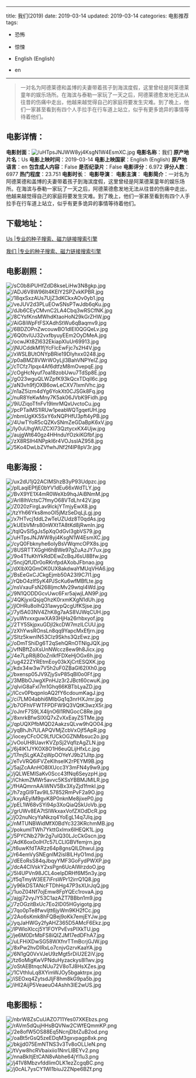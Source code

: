 
---
title: 我们(2019)
date: 2019-03-14
updated: 2019-03-14
categories: 电影推荐
tags:
- 恐怖
- 惊悚

- English (English)
- en
---


> 一对名为阿德莱德和盖博的夫妻带着孩子到海滨度假，这里曾经是阿莱德莱童年的娱乐场所。在海滨与泰勒一家玩了一天之后，阿德莱德愈发地无法从往昔的伤痛中走出，他越来越觉得自己的家庭将要发生灾难。到了晚上，他们一家甚至看到有四个人手拉手在行车道上站立，似乎有更多诡异的事情等待着他们。

## **电影详情**：

**电影封面**：<img src="https://image.tmdb.org/t/p/w200/uHTpsJNJWW8yj4KsgN1W4EsmXC.jpg" alt="/uHTpsJNJWW8yj4KsgN1W4EsmXC.jpg" title="/uHTpsJNJWW8yj4KsgN1W4EsmXC.jpg">
**电影名称**：我们
**原产地片名**：Us
**电影上映时间**：2019-03-14
**电影上映国家**：English (English)
**原产地语言**：en
**包含成人内容**：False
**是否纪录片**：False
**电影评分**：6.972
**评分人数**：6977
**热门程度**：23.751
**电影时长**：
**电影导演**：
**电影主演**：
**电影简介**：一对名为阿德莱德和盖博的夫妻带着孩子到海滨度假，这里曾经是阿莱德莱童年的娱乐场所。在海滨与泰勒一家玩了一天之后，阿德莱德愈发地无法从往昔的伤痛中走出，他越来越觉得自己的家庭将要发生灾难。到了晚上，他们一家甚至看到有四个人手拉手在行车道上站立，似乎有更多诡异的事情等待着他们。

## **下载地址**：
[Us |专业的种子搜索、磁力链接搜索引擎](https://movie.amd794.com:2083/?search=Us&ordering=&mode=match_phrase&page_size=10&page=1)

[我们 |专业的种子搜索、磁力链接搜索引擎](https://movie.amd794.com:2083/?search=%E6%88%91%E4%BB%AC&ordering=&mode=match_phrase&page_size=10&page=1)
 

## **电影剧照**：
<img src="https://image.tmdb.org/t/p/original/sC0b8iPUHfZdD8kseLiHw3N8gkp.jpg" alt="/sC0b8iPUHfZdD8kseLiHw3N8gkp.jpg" title="/sC0b8iPUHfZdD8kseLiHw3N8gkp.jpg"><img src="https://image.tmdb.org/t/p/original/ADJ6V8W96It4KElY2SPZvkKPBR.jpg" alt="/ADJ6V8W96It4KElY2SPZvkKPBR.jpg" title="/ADJ6V8W96It4KElY2SPZvkKPBR.jpg"><img src="https://image.tmdb.org/t/p/original/18qxSxzAUs7UjZ3dKCkxAOv0yb1.jpg" alt="/18qxSxzAUs7UjZ3dKCkxAOv0yb1.jpg" title="/18qxSxzAUs7UjZ3dKCkxAOv0yb1.jpg"><img src="https://image.tmdb.org/t/p/original/veJUV2d3PLuEOwSNsPTwJdb6qKu.jpg" alt="/veJUV2d3PLuEOwSNsPTwJdb6qKu.jpg" title="/veJUV2d3PLuEOwSNsPTwJdb6qKu.jpg"><img src="https://image.tmdb.org/t/p/original/dJb6CEyCMvnC2LA4Cbq3wRSCfNK.jpg" alt="/dJb6CEyCMvnC2LA4Cbq3wRSCfNK.jpg" title="/dJb6CEyCMvnC2LA4Cbq3wRSCfNK.jpg"><img src="https://image.tmdb.org/t/p/original/8CYsfKnsMWhdKtaoHoN29kGrZHW.jpg" alt="/8CYsfKnsMWhdKtaoHoN29kGrZHW.jpg" title="/8CYsfKnsMWhdKtaoHoN29kGrZHW.jpg"><img src="https://image.tmdb.org/t/p/original/AiG8iWpFtFSXAdhStWu6qBaqmv9.jpg" alt="/AiG8iWpFtFSXAdhStWu6qBaqmv9.jpg" title="/AiG8iWpFtFSXAdhStWu6qBaqmv9.jpg"><img src="https://image.tmdb.org/t/p/original/6BDZOPnZwcouwBO1dIEI0QGQeLv.jpg" alt="/6BDZOPnZwcouwBO1dIEI0QGQeLv.jpg" title="/6BDZOPnZwcouwBO1dIEI0QGQeLv.jpg"><img src="https://image.tmdb.org/t/p/original/6Q0tvlUJ32vxfbyuyEEm2OyDMeA.jpg" alt="/6Q0tvlUJ32vxfbyuyEEm2OyDMeA.jpg" title="/6Q0tvlUJ32vxfbyuyEEm2OyDMeA.jpg"><img src="https://image.tmdb.org/t/p/original/ocwJKt8Zl632EkiapXIuUr69913.jpg" alt="/ocwJKt8Zl632EkiapXIuUr69913.jpg" title="/ocwJKt8Zl632EkiapXIuUr69913.jpg"><img src="https://image.tmdb.org/t/p/original/jNUCddkM1fjYcFIcEwFjc7s2H4V.jpg" alt="/jNUCddkM1fjYcFIcEwFjc7s2H4V.jpg" title="/jNUCddkM1fjYcFIcEwFjc7s2H4V.jpg"><img src="https://image.tmdb.org/t/p/original/xWSLBUtONYpBRie19DIyhxx0248.jpg" alt="/xWSLBUtONYpBRie19DIyhxx0248.jpg" title="/xWSLBUtONYpBRie19DIyhxx0248.jpg"><img src="https://image.tmdb.org/t/p/original/p0aBMZ8VWrWOyLjl3BahVNPYeIZ.jpg" alt="/p0aBMZ8VWrWOyLjl3BahVNPYeIZ.jpg" title="/p0aBMZ8VWrWOyLjl3BahVNPYeIZ.jpg"><img src="https://image.tmdb.org/t/p/original/cTCfz7Ipqx4Af6dtfzM8mOvepqE.jpg" alt="/cTCfz7Ipqx4Af6dtfzM8mOvepqE.jpg" title="/cTCfz7Ipqx4Af6dtfzM8mOvepqE.jpg"><img src="https://image.tmdb.org/t/p/original/cOgHcNyuf7oa18zobUwu7TdSp8E.jpg" alt="/cOgHcNyuf7oa18zobUwu7TdSp8E.jpg" title="/cOgHcNyuf7oa18zobUwu7TdSp8E.jpg"><img src="https://image.tmdb.org/t/p/original/gO23wguQLWZpfK93kQcxTDqiI6c.jpg" alt="/gO23wguQLWZpfK93kQcxTDqiI6c.jpg" title="/gO23wguQLWZpfK93kQcxTDqiI6c.jpg"><img src="https://image.tmdb.org/t/p/original/aN3vh9fjOXB6owLeCXV7IxmlVhc.jpg" alt="/aN3vh9fjOXB6owLeCXV7IxmlVhc.jpg" title="/aN3vh9fjOXB6owLeCXV7IxmlVhc.jpg"><img src="https://image.tmdb.org/t/p/original/n1aZ5izm4dYg6YokXt0CJSGk8Fq.jpg" alt="/n1aZ5izm4dYg6YokXt0CJSGk8Fq.jpg" title="/n1aZ5izm4dYg6YokXt0CJSGk8Fq.jpg"><img src="https://image.tmdb.org/t/p/original/nuR8YeKwMny7K5ak06JVbK9Fidh.jpg" alt="/nuR8YeKwMny7K5ak06JVbK9Fidh.jpg" title="/nuR8YeKwMny7K5ak06JVbK9Fidh.jpg"><img src="https://image.tmdb.org/t/p/original/9iUZiqoTfnFv19lmrMQxUvctoCu.jpg" alt="/9iUZiqoTfnFv19lmrMQxUvctoCu.jpg" title="/9iUZiqoTfnFv19lmrMQxUvctoCu.jpg"><img src="https://image.tmdb.org/t/p/original/pcPTaiMS1IRUw1peabWQTgqetUH.jpg" alt="/pcPTaiMS1IRUw1peabWQTgqetUH.jpg" title="/pcPTaiMS1IRUw1peabWQTgqetUH.jpg"><img src="https://image.tmdb.org/t/p/original/nbmUgKK5SxY6xNQPHfU3pft4yPB.jpg" alt="/nbmUgKK5SxY6xNQPHfU3pft4yPB.jpg" title="/nbmUgKK5SxY6xNQPHfU3pft4yPB.jpg"><img src="https://image.tmdb.org/t/p/original/4UwTYoR5cQZKvSNmZeGDaBpK6xV.jpg" alt="/4UwTYoR5cQZKvSNmZeGDaBpK6xV.jpg" title="/4UwTYoR5cQZKvSNmZeGDaBpK6xV.jpg"><img src="https://image.tmdb.org/t/p/original/ly0uUhgWUZCXl73QztycxKX4Ujw.jpg" alt="/ly0uUhgWUZCXl73QztycxKX4Ujw.jpg" title="/ly0uUhgWUZCXl73QztycxKX4Ujw.jpg"><img src="https://image.tmdb.org/t/p/original/aujgWt640gz4HHnduYOzkiKGfbf.jpg" alt="/aujgWt640gz4HHnduYOzkiKGfbf.jpg" title="/aujgWt640gz4HHnduYOzkiKGfbf.jpg"><img src="https://image.tmdb.org/t/p/original/zX8RSIH4NPpkI6r4VOJssIAZ958.jpg" alt="/zX8RSIH4NPpkI6r4VOJssIAZ958.jpg" title="/zX8RSIH4NPpkI6r4VOJssIAZ958.jpg"><img src="https://image.tmdb.org/t/p/original/5Ko4DwLbZVfwhJNf2f4lP8pV3r.jpg" alt="/5Ko4DwLbZVfwhJNf2f4lP8pV3r.jpg" title="/5Ko4DwLbZVfwhJNf2f4lP8pV3r.jpg">

## **电影海报**：
<img src="https://image.tmdb.org/t/p/original/ux2dU1jQ2ACIMShzB3yP93Udpzc.jpg" alt="/ux2dU1jQ2ACIMShzB3yP93Udpzc.jpg" title="/ux2dU1jQ2ACIMShzB3yP93Udpzc.jpg"><img src="https://image.tmdb.org/t/p/original/pILaqiEPfjE0bYV1dEu66xWdTLY.jpg" alt="/pILaqiEPfjE0bYV1dEu66xWdTLY.jpg" title="/pILaqiEPfjE0bYV1dEu66xWdTLY.jpg"><img src="https://image.tmdb.org/t/p/original/BvX9YE1X4mR0WeXb9hqJAiBNmM.jpg" alt="/BvX9YE1X4mR0WeXb9hqJAiBNmM.jpg" title="/BvX9YE1X4mR0WeXb9hqJAiBNmM.jpg"><img src="https://image.tmdb.org/t/p/original/ArI8lhVctsC7fmyO68VTdLhr42V.jpg" alt="/ArI8lhVctsC7fmyO68VTdLhr42V.jpg" title="/ArI8lhVctsC7fmyO68VTdLhr42V.jpg"><img src="https://image.tmdb.org/t/p/original/Z020zFirgLav9IckjYTmjyEwX8.jpg" alt="/Z020zFirgLav9IckjYTmjyEwX8.jpg" title="/Z020zFirgLav9IckjYTmjyEwX8.jpg"><img src="https://image.tmdb.org/t/p/original/tzYh66Yks8moOI5jMzSeDqLjLgj.jpg" alt="/tzYh66Yks8moOI5jMzSeDqLjLgj.jpg" title="/tzYh66Yks8moOI5jMzSeDqLjLgj.jpg"><img src="https://image.tmdb.org/t/p/original/x7HTvcj1ddL2wTeUZUdz8T0qdAs.jpg" alt="/x7HTvcj1ddL2wTeUZUdz8T0qdAs.jpg" title="/x7HTvcj1ddL2wTeUZUdz8T0qdAs.jpg"><img src="https://image.tmdb.org/t/p/original/kUEbVMrs80nWXtTA8tKd8jRwnIn.jpg" alt="/kUEbVMrs80nWXtTA8tKd8jRwnIn.jpg" title="/kUEbVMrs80nWXtTA8tKd8jRwnIn.jpg"><img src="https://image.tmdb.org/t/p/original/tqlQvSl5gJs5pXqOdGvI3gbVS79.jpg" alt="/tqlQvSl5gJs5pXqOdGvI3gbVS79.jpg" title="/tqlQvSl5gJs5pXqOdGvI3gbVS79.jpg"><img src="https://image.tmdb.org/t/p/original/uHTpsJNJWW8yj4KsgN1W4EsmXC.jpg" alt="/uHTpsJNJWW8yj4KsgN1W4EsmXC.jpg" title="/uHTpsJNJWW8yj4KsgN1W4EsmXC.jpg"><img src="https://image.tmdb.org/t/p/original/cyQ0Fbknyhe6oIyBsVWqmcOPX8s.jpg" alt="/cyQ0Fbknyhe6oIyBsVWqmcOPX8s.jpg" title="/cyQ0Fbknyhe6oIyBsVWqmcOPX8s.jpg"><img src="https://image.tmdb.org/t/p/original/8USRTTXGgH6hBWe97gZuAzJY7ux.jpg" alt="/8USRTTXGgH6hBWe97gZuAzJY7ux.jpg" title="/8USRTTXGgH6hBWe97gZuAzJY7ux.jpg"><img src="https://image.tmdb.org/t/p/original/9o4TfuKhYkRdDEwZcBqJ6sU8Bfw.jpg" alt="/9o4TfuKhYkRdDEwZcBqJ6sU8Bfw.jpg" title="/9o4TfuKhYkRdDEwZcBqJ6sU8Bfw.jpg"><img src="https://image.tmdb.org/t/p/original/5ncjQfUDr0oRKnfpdAXobJFbnao.jpg" alt="/5ncjQfUDr0oRKnfpdAXobJFbnao.jpg" title="/5ncjQfUDr0oRKnfpdAXobJFbnao.jpg"><img src="https://image.tmdb.org/t/p/original/dXIbXQGmOK0UX8akdwaYMUqVHA6.jpg" alt="/dXIbXQGmOK0UX8akdwaYMUqVHA6.jpg" title="/dXIbXQGmOK0UX8akdwaYMUqVHA6.jpg"><img src="https://image.tmdb.org/t/p/original/BsEeGxCJCkgEjmb50A23I9C7I1.jpg" alt="/BsEeGxCJCkgEjmb50A23I9C7I1.jpg" title="/BsEeGxCJCkgEjmb50A23I9C7I1.jpg"><img src="https://image.tmdb.org/t/p/original/rQbO4zIfSyK4PJScKu6wfMBfLte.jpg" alt="/rQbO4zIfSyK4PJScKu6wfMBfLte.jpg" title="/rQbO4zIfSyK4PJScKu6wfMBfLte.jpg"><img src="https://image.tmdb.org/t/p/original/nsVxauFsN268ljmcMv29wtqI4Wd.jpg" alt="/nsVxauFsN268ljmcMv29wtqI4Wd.jpg" title="/nsVxauFsN268ljmcMv29wtqI4Wd.jpg"><img src="https://image.tmdb.org/t/p/original/9N1QODDGcvUwc6Fxr5ajwjLAN9P.jpg" alt="/9N1QODDGcvUwc6Fxr5ajwjLAN9P.jpg" title="/9N1QODDGcvUwc6Fxr5ajwjLAN9P.jpg"><img src="https://image.tmdb.org/t/p/original/4QKjyxiQsjqOhzK0rxmKXgN1dUh.jpg" alt="/4QKjyxiQsjqOhzK0rxmKXgN1dUh.jpg" title="/4QKjyxiQsjqOhzK0rxmKXgN1dUh.jpg"><img src="https://image.tmdb.org/t/p/original/jlOHRu8olhQ31awypQcgUfKSjse.jpg" alt="/jlOHRu8olhQ31awypQcgUfKSjse.jpg" title="/jlOHRu8olhQ31awypQcgUfKSjse.jpg"><img src="https://image.tmdb.org/t/p/original/7yl5A03NV4ZhK8g7aAS8VJWqCUH.jpg" alt="/7yl5A03NV4ZhK8g7aAS8VJWqCUH.jpg" title="/7yl5A03NV4ZhK8g7aAS8VJWqCUH.jpg"><img src="https://image.tmdb.org/t/p/original/yuWtvxxguwXA93HjHa26rhbxyof.jpg" alt="/yuWtvxxguwXA93HjHa26rhbxyof.jpg" title="/yuWtvxxguwXA93HjHa26rhbxyof.jpg"><img src="https://image.tmdb.org/t/p/original/2TY5SkjpxuGDjl2kcDW7mzILCUU.jpg" alt="/2TY5SkjpxuGDjl2kcDW7mzILCUU.jpg" title="/2TY5SkjpxuGDjl2kcDW7mzILCUU.jpg"><img src="https://image.tmdb.org/t/p/original/zXhYwsROnsLn8qq9YapcMxEfjrn.jpg" alt="/zXhYwsROnsLn8qq9YapcMxEfjrn.jpg" title="/zXhYwsROnsLn8qq9YapcMxEfjrn.jpg"><img src="https://image.tmdb.org/t/p/original/SItz5kwnIN53Clz9Skhs3QzEwz.jpg" alt="/SItz5kwnIN53Clz9Skhs3QzEwz.jpg" title="/SItz5kwnIN53Clz9Skhs3QzEwz.jpg"><img src="https://image.tmdb.org/t/p/original/oDmTShiDg6T2qSehQRnOTNIgJQX.jpg" alt="/oDmTShiDg6T2qSehQRnOTNIgJQX.jpg" title="/oDmTShiDg6T2qSehQRnOTNIgJQX.jpg"><img src="https://image.tmdb.org/t/p/original/vfNBftZoXsUnNWccz8ew9h8Jicx.jpg" alt="/vfNBftZoXsUnNWccz8ew9h8Jicx.jpg" title="/vfNBftZoXsUnNWccz8ew9h8Jicx.jpg"><img src="https://image.tmdb.org/t/p/original/4e7LpR8j80oZnlkfFDXeHjOGx6h.jpg" alt="/4e7LpR8j80oZnlkfFDXeHjOGx6h.jpg" title="/4e7LpR8j80oZnlkfFDXeHjOGx6h.jpg"><img src="https://image.tmdb.org/t/p/original/ug422ZYREtmEoy03kXjCrtESQXK.jpg" alt="/ug422ZYREtmEoy03kXjCrtESQXK.jpg" title="/ug422ZYREtmEoy03kXjCrtESQXK.jpg"><img src="https://image.tmdb.org/t/p/original/kdx34w3w7V5h2uF0ZBaGl62IXh0.jpg" alt="/kdx34w3w7V5h2uF0ZBaGl62IXh0.jpg" title="/kdx34w3w7V5h2uF0ZBaGl62IXh0.jpg"><img src="https://image.tmdb.org/t/p/original/bxensp05JV9ZjySvP85qBl0o0Ff.jpg" alt="/bxensp05JV9ZjySvP85qBl0o0Ff.jpg" title="/bxensp05JV9ZjySvP85qBl0o0Ff.jpg"><img src="https://image.tmdb.org/t/p/original/3MBbOJwgXPnHJz3r2JBct60cwuK.jpg" alt="/3MBbOJwgXPnHJz3r2JBct60cwuK.jpg" title="/3MBbOJwgXPnHJz3r2JBct60cwuK.jpg"><img src="https://image.tmdb.org/t/p/original/qIviG8aFxl7m1Ghq66KBTbLyaZD.jpg" alt="/qIviG8aFxl7m1Ghq66KBTbLyaZD.jpg" title="/qIviG8aFxl7m1Ghq66KBTbLyaZD.jpg"><img src="https://image.tmdb.org/t/p/original/lCcv0PbqpnloAQ2fY6cdoumKagJ.jpg" alt="/lCcv0PbqpnloAQ2fY6cdoumKagJ.jpg" title="/lCcv0PbqpnloAQ2fY6cdoumKagJ.jpg"><img src="https://image.tmdb.org/t/p/original/ci7LM04abhi6MIbGq1q3nrHXJmr.jpg" alt="/ci7LM04abhi6MIbGq1q3nrHXJmr.jpg" title="/ci7LM04abhi6MIbGq1q3nrHXJmr.jpg"><img src="https://image.tmdb.org/t/p/original/b7OFhVFWTFPDFW9Q3VQtK3wzX5r.jpg" alt="/b7OFhVFWTFPDFW9Q3VQtK3wzX5r.jpg" title="/b7OFhVFWTFPDFW9Q3VQtK3wzX5r.jpg"><img src="https://image.tmdb.org/t/p/original/oJnrF7S9LX4IjnO6I1RNGocC8Re.jpg" alt="/oJnrF7S9LX4IjnO6I1RNGocC8Re.jpg" title="/oJnrF7S9LX4IjnO6I1RNGocC8Re.jpg"><img src="https://image.tmdb.org/t/p/original/8xnrkBfwSIXIQ7xZvXxEayZSTMe.jpg" alt="/8xnrkBfwSIXIQ7xZvXxEayZSTMe.jpg" title="/8xnrkBfwSIXIQ7xZvXxEayZSTMe.jpg"><img src="https://image.tmdb.org/t/p/original/qpUQXPfbMQD2AakzsQLvw9hQO04.jpg" alt="/qpUQXPfbMQD2AakzsQLvw9hQO04.jpg" title="/qpUQXPfbMQD2AakzsQLvw9hQO04.jpg"><img src="https://image.tmdb.org/t/p/original/yqBhJh7ULAPQVMjZcbVxOjf5ApR.jpg" alt="/yqBhJh7ULAPQVMjZcbVxOjf5ApR.jpg" title="/yqBhJh7ULAPQVMjZcbVxOjf5ApR.jpg"><img src="https://image.tmdb.org/t/p/original/ioceyCFcOC9LfUCkOGZNMbsuc2o.jpg" alt="/ioceyCFcOC9LfUCkOGZNMbsuc2o.jpg" title="/ioceyCFcOC9LfUCkOGZNMbsuc2o.jpg"><img src="https://image.tmdb.org/t/p/original/vOoUH8UavrKVZpSj2VqflzAgZLN.jpg" alt="/vOoUH8UavrKVZpSj2VqflzAgZLN.jpg" title="/vOoUH8UavrKVZpSj2VqflzAgZLN.jpg"><img src="https://image.tmdb.org/t/p/original/6j4IK1JYKOX8O1H6euQLijHfxLc.jpg" alt="/6j4IK1JYKOX8O1H6euQLijHfxLc.jpg" title="/6j4IK1JYKOX8O1H6euQLijHfxLc.jpg"><img src="https://image.tmdb.org/t/p/original/17mj5LgKAZqWpOOYeYJ9b21Jltp.jpg" alt="/17mj5LgKAZqWpOOYeYJ9b21Jltp.jpg" title="/17mj5LgKAZqWpOOYeYJ9b21Jltp.jpg"><img src="https://image.tmdb.org/t/p/original/eTvVRQ6iFVZeKIhseIK2rPEYM9B.jpg" alt="/eTvVRQ6iFVZeKIhseIK2rPEYM9B.jpg" title="/eTvVRQ6iFVZeKIhseIK2rPEYM9B.jpg"><img src="https://image.tmdb.org/t/p/original/5ajZcAAnHO8IXUcc3Y3mFN4y9w9.jpg" alt="/5ajZcAAnHO8IXUcc3Y3mFN4y9w9.jpg" title="/5ajZcAAnHO8IXUcc3Y3mFN4y9w9.jpg"><img src="https://image.tmdb.org/t/p/original/jQLWEMlSaKv0Scc43fNq6SeyzpH.jpg" alt="/jQLWEMlSaKv0Scc43fNq6SeyzpH.jpg" title="/jQLWEMlSaKv0Scc43fNq6SeyzpH.jpg"><img src="https://image.tmdb.org/t/p/original/iChkmZMWr5avvc5KSsYBBMJMlLR.jpg" alt="/iChkmZMWr5avvc5KSsYBBMJMlLR.jpg" title="/iChkmZMWr5avvc5KSsYBBMJMlLR.jpg"><img src="https://image.tmdb.org/t/p/original/fHAQmrnAAiWNV5Bx3XyZjd1fmkl.jpg" alt="/fHAQmrnAAiWNV5Bx3XyZjd1fmkl.jpg" title="/fHAQmrnAAiWNV5Bx3XyZjd1fmkl.jpg"><img src="https://image.tmdb.org/t/p/original/h7zgGl9Tav9IL57852RmPvF2a9O.jpg" alt="/h7zgGl9Tav9IL57852RmPvF2a9O.jpg" title="/h7zgGl9Tav9IL57852RmPvF2a9O.jpg"><img src="https://image.tmdb.org/t/p/original/kxyAEylM9gvK8P0nknMe8jixeP0.jpg" alt="/kxyAEylM9gvK8P0nknMe8jixeP0.jpg" title="/kxyAEylM9gvK8P0nknMe8jixeP0.jpg"><img src="https://image.tmdb.org/t/p/original/pEL1W68vSYi94p3XoQiaQSkUoVb.jpg" alt="/pEL1W68vSYi94p3XoQiaQSkUoVb.jpg" title="/pEL1W68vSYi94p3XoQiaQSkUoVb.jpg"><img src="https://image.tmdb.org/t/p/original/grUWv8EA7tSIWkxaxVofZXOdDcR.jpg" alt="/grUWv8EA7tSIWkxaxVofZXOdDcR.jpg" title="/grUWv8EA7tSIWkxaxVofZXOdDcR.jpg"><img src="https://image.tmdb.org/t/p/original/jO2nuNcyYaNkzq4YoEgL14q7JIq.jpg" alt="/jO2nuNcyYaNkzq4YoEgL14q7JIq.jpg" title="/jO2nuNcyYaNkzq4YoEgL14q7JIq.jpg"><img src="https://image.tmdb.org/t/p/original/nMTUNBWidMfX0BdYc323KRchmMB.jpg" alt="/nMTUNBWidMfX0BdYc323KRchmMB.jpg" title="/nMTUNBWidMfX0BdYc323KRchmMB.jpg"><img src="https://image.tmdb.org/t/p/original/pokumITWh7YkttGxImx6lHEQK1L.jpg" alt="/pokumITWh7YkttGxImx6lHEQK1L.jpg" title="/pokumITWh7YkttGxImx6lHEQK1L.jpg"><img src="https://image.tmdb.org/t/p/original/5PYCNb279r2g7ulQ30LJcCkGscn.jpg" alt="/5PYCNb279r2g7ulQ30LJcCkGscn.jpg" title="/5PYCNb279r2g7ulQ30LJcCkGscn.jpg"><img src="https://image.tmdb.org/t/p/original/AdK6ox0olH7c57LCLlGBVfemjrn.jpg" alt="/AdK6ox0olH7c57LCLlGBVfemjrn.jpg" title="/AdK6ox0olH7c57LCLlGBVfemjrn.jpg"><img src="https://image.tmdb.org/t/p/original/t6uwKfdTARzz64p8gnsQILDhwuI.jpg" alt="/t6uwKfdTARzz64p8gnsQILDhwuI.jpg" title="/t6uwKfdTARzz64p8gnsQILDhwuI.jpg"><img src="https://image.tmdb.org/t/p/original/r64emVySNEgnIM2isl8lLHyO1md.jpg" alt="/r64emVySNEgnIM2isl8lLHyO1md.jpg" title="/r64emVySNEgnIM2isl8lLHyO1md.jpg"><img src="https://image.tmdb.org/t/p/original/dEEoRsS84qJbqyYMF3GoFydPWXP.jpg" alt="/dEEoRsS84qJbqyYMF3GoFydPWXP.jpg" title="/dEEoRsS84qJbqyYMF3GoFydPWXP.jpg"><img src="https://image.tmdb.org/t/p/original/dcA4CIVskY2xsPgn6UcAIWrzdoO.jpg" alt="/dcA4CIVskY2xsPgn6UcAIWrzdoO.jpg" title="/dcA4CIVskY2xsPgn6UcAIWrzdoO.jpg"><img src="https://image.tmdb.org/t/p/original/5l4UPVn98JCL4oeIpDRHf6M5n3y.jpg" alt="/5l4UPVn98JCL4oeIpDRHf6M5n3y.jpg" title="/5l4UPVn98JCL4oeIpDRHf6M5n3y.jpg"><img src="https://image.tmdb.org/t/p/original/f5qTmyW3EE7iFrsWPr12irrQ1Q8.jpg" alt="/f5qTmyW3EE7iFrsWPr12irrQ1Q8.jpg" title="/f5qTmyW3EE7iFrsWPr12irrQ1Q8.jpg"><img src="https://image.tmdb.org/t/p/original/y96kDSTANcFTDhHg47P3sXUrJqQ.jpg" alt="/y96kDSTANcFTDhHg47P3sXUrJqQ.jpg" title="/y96kDSTANcFTDhHg47P3sXUrJqQ.jpg"><img src="https://image.tmdb.org/t/p/original/1uoZ04Nf7ojEmw8FpYQEc1rovaA.jpg" alt="/1uoZ04Nf7ojEmw8FpYQEc1rovaA.jpg" title="/1uoZ04Nf7ojEmw8FpYQEc1rovaA.jpg"><img src="https://image.tmdb.org/t/p/original/ajgj72vyJY53C1azAZT7BBbn1m9.jpg" alt="/ajgj72vyJY53C1azAZT7BBbn1m9.jpg" title="/ajgj72vyJY53C1azAZT7BBbn1m9.jpg"><img src="https://image.tmdb.org/t/p/original/7zOGzitBxUc7Eo2ID05HGyigotg.jpg" alt="/7zOGzitBxUc7Eo2ID05HGyigotg.jpg" title="/7zOGzitBxUc7Eo2ID05HGyigotg.jpg"><img src="https://image.tmdb.org/t/p/original/7qo0pTe8fwvljtt6jyWm9KH2fCc.jpg" alt="/7qo0pTe8fwvljtt6jyWm9KH2fCc.jpg" title="/7qo0pTe8fwvljtt6jyWm9KH2fCc.jpg"><img src="https://image.tmdb.org/t/p/original/2Ao6sKmk8hFQBej9oKk7emjEYJw.jpg" alt="/2Ao6sKmk8hFQBej9oKk7emjEYJw.jpg" title="/2Ao6sKmk8hFQBej9oKk7emjEYJw.jpg"><img src="https://image.tmdb.org/t/p/original/yqJaHWGy2fyAHZ365D5AMcF6Ekz.jpg" alt="/yqJaHWGy2fyAHZ365D5AMcF6Ekz.jpg" title="/yqJaHWGy2fyAHZ365D5AMcF6Ekz.jpg"><img src="https://image.tmdb.org/t/p/original/lPWloXlccj5Y1FOYPvEvsPIXkTU.jpg" alt="/lPWloXlccj5Y1FOYPvEvsPIXkTU.jpg" title="/lPWloXlccj5Y1FOYPvEvsPIXkTU.jpg"><img src="https://image.tmdb.org/t/p/original/je6M0DrMbFS8iQIZJM17edDFhA7.jpg" alt="/je6M0DrMbFS8iQIZJM17edDFhA7.jpg" title="/je6M0DrMbFS8iQIZJM17edDFhA7.jpg"><img src="https://image.tmdb.org/t/p/original/uLFHiXDwSG58WXfnrTTmBcrjGJW.jpg" alt="/uLFHiXDwSG58WXfnrTTmBcrjGJW.jpg" title="/uLFHiXDwSG58WXfnrTTmBcrjGJW.jpg"><img src="https://image.tmdb.org/t/p/original/8xPw2hvDIRxLo7cnjvGzrvKaaYA.jpg" alt="/8xPw2hvDIRxLo7cnjvGzrvKaaYA.jpg" title="/8xPw2hvDIRxLo7cnjvGzrvKaaYA.jpg"><img src="https://image.tmdb.org/t/p/original/6N1gQ0VxVJeU9zMgt5rDiU2E2iV.jpg" alt="/6N1gQ0VxVJeU9zMgt5rDiU2E2iV.jpg" title="/6N1gQ0VxVJeU9zMgt5rDiU2E2iV.jpg"><img src="https://image.tmdb.org/t/p/original/tz6oMigKwVPNduHyzackys8l1wv.jpg" alt="/tz6oMigKwVPNduHyzackys8l1wv.jpg" title="/tz6oMigKwVPNduHyzackys8l1wv.jpg"><img src="https://image.tmdb.org/t/p/original/oStAEBtnqcNUu72V8oTJ8HsXZes.jpg" alt="/oStAEBtnqcNUu72V8oTJ8HsXZes.jpg" title="/oStAEBtnqcNUu72V8oTJ8HsXZes.jpg"><img src="https://image.tmdb.org/t/p/original/1CVthIuLq8XYimWJOy5bgaktrpx.jpg" alt="/1CVthIuLq8XYimWJOy5bgaktrpx.jpg" title="/1CVthIuLq8XYimWJOy5bgaktrpx.jpg"><img src="https://image.tmdb.org/t/p/original/iSEOxq4ZytsdJljF8hm8kG9pa5b.jpg" alt="/iSEOxq4ZytsdJljF8hm8kG9pa5b.jpg" title="/iSEOxq4ZytsdJljF8hm8kG9pa5b.jpg"><img src="https://image.tmdb.org/t/p/original/iHI2AijP5VeaeuO4Ashh3IE2wUS.jpg" alt="/iHI2AijP5VeaeuO4Ashh3IE2wUS.jpg" title="/iHI2AijP5VeaeuO4Ashh3IE2wUS.jpg">

## **电影图标**：
<img src="https://image.tmdb.org/t/p/original/nbrW8ZsCuUAZO711Yes07XKEbzs.png" alt="/nbrW8ZsCuUAZO711Yes07XKEbzs.png" title="/nbrW8ZsCuUAZO711Yes07XKEbzs.png"><img src="https://image.tmdb.org/t/p/original/rAVm5dQujHHsBQVNw2CWfEQmmKP.png" alt="/rAVm5dQujHHsBQVNw2CWfEQmmKP.png" title="/rAVm5dQujHHsBQVNw2CWfEQmmKP.png"><img src="https://image.tmdb.org/t/p/original/2e8ofW5OS88Eq5NcnjDbtZuB2od.png" alt="/2e8ofW5OS88Eq5NcnjDbtZuB2od.png" title="/2e8ofW5OS88Eq5NcnjDbtZuB2od.png"><img src="https://image.tmdb.org/t/p/original/oaBt5rGsQ5zeEDqM3gxvpagp8xk.png" alt="/oaBt5rGsQ5zeEDqM3gxvpagp8xk.png" title="/oaBt5rGsQ5zeEDqM3gxvpagp8xk.png"><img src="https://image.tmdb.org/t/p/original/bkjjd075EmNTNS3v3Tv8oOLLIeN.png" alt="/bkjjd075EmNTNS3v3Tv8oOLLIeN.png" title="/bkjjd075EmNTNS3v3Tv8oOLLIeN.png"><img src="https://image.tmdb.org/t/p/original/tVyw8hcRVbaixiio1NnrLlBEYv2.png" alt="/tVyw8hcRVbaixiio1NnrLlBEYv2.png" title="/tVyw8hcRVbaixiio1NnrLlBEYv2.png"><img src="https://image.tmdb.org/t/p/original/nnaBkItjEtCAN8vAbhe64jYl1u3.png" alt="/nnaBkItjEtCAN8vAbhe64jYl1u3.png" title="/nnaBkItjEtCAN8vAbhe64jYl1u3.png"><img src="https://image.tmdb.org/t/p/original/j41V8MbzvfddIimOLK1ezZcgqBC.png" alt="/j41V8MbzvfddIimOLK1ezZcgqBC.png" title="/j41V8MbzvfddIimOLK1ezZcgqBC.png"><img src="https://image.tmdb.org/t/p/original/j0cAL7ysCY1Wl1biuJ2ZNpe6BZf.png" alt="/j0cAL7ysCY1Wl1biuJ2ZNpe6BZf.png" title="/j0cAL7ysCY1Wl1biuJ2ZNpe6BZf.png">
